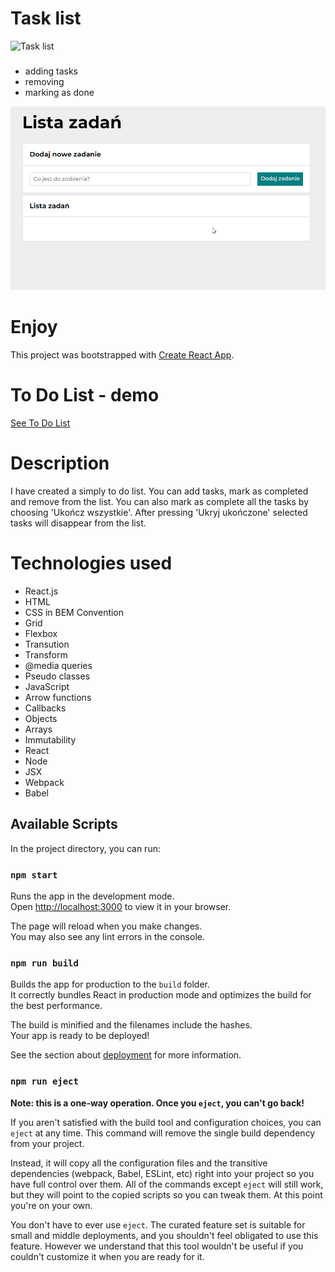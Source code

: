 # Task list
![Task list](public/OG.ico)

### 
- adding tasks
- removing
- marking as done

![ToDoList GIF](public/imagies/videoToDoList7.gif)

# Enjoy
This project was bootstrapped with [Create React App](https://github.com/facebook/create-react-app).
# To Do List - demo
[See To Do List](https://karolinaj33.github.io/to-do-list-react/)

# Description
I have created a simply to do list.
You can add tasks, mark as completed and remove from the list. 
You can also mark as complete all the tasks by choosing 'Ukończ wszystkie'.
After pressing 'Ukryj ukończone' selected tasks will disappear from the list.

# Technologies used
- React.js
- HTML
- CSS in BEM Convention
- Grid
- Flexbox
- Transution
- Transform
- @media queries
- Pseudo classes
- JavaScript
- Arrow functions
- Callbacks
- Objects
- Arrays
- Immutability
- React
- Node
- JSX
- Webpack
- Babel

## Available Scripts

In the project directory, you can run:

### `npm start`

Runs the app in the development mode.\
Open [http://localhost:3000](http://localhost:3000) to view it in your browser.

The page will reload when you make changes.\
You may also see any lint errors in the console.

### `npm run build`

Builds the app for production to the `build` folder.\
It correctly bundles React in production mode and optimizes the build for the best performance.

The build is minified and the filenames include the hashes.\
Your app is ready to be deployed!

See the section about [deployment](https://facebook.github.io/create-react-app/docs/deployment) for more information.

### `npm run eject`

**Note: this is a one-way operation. Once you `eject`, you can't go back!**

If you aren't satisfied with the build tool and configuration choices, you can `eject` at any time. This command will remove the single build dependency from your project.

Instead, it will copy all the configuration files and the transitive dependencies (webpack, Babel, ESLint, etc) right into your project so you have full control over them. All of the commands except `eject` will still work, but they will point to the copied scripts so you can tweak them. At this point you're on your own.

You don't have to ever use `eject`. The curated feature set is suitable for small and middle deployments, and you shouldn't feel obligated to use this feature. However we understand that this tool wouldn't be useful if you couldn't customize it when you are ready for it.

